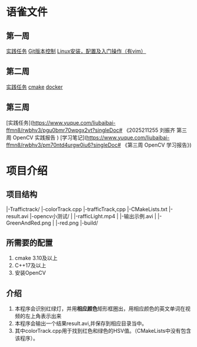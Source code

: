 # 语雀文件
## 第一周
[实践任务](https://www.yuque.com/liubaibai-ffmn8/rwbhv3/wsy1fr9kduwaa0fh)
[Git版本控制](https://www.yuque.com/liubaibai-ffmn8/rwbhv3/iavv7pxf1qpshb6x)
[Linux安装，配置及入门操作（有vim）](https://www.yuque.com/liubaibai-ffmn8/rwbhv3/qtxuw0twsm5meb4g)
## 第二周
[实践任务](https://www.yuque.com/liubaibai-ffmn8/rwbhv3/mcfg2mlck0fylo6g)
[cmake](https://www.yuque.com/liubaibai-ffmn8/rwbhv3/aamayv5qvw5vpxkg)
[docker](https://www.yuque.com/liubaibai-ffmn8/rwbhv3/ymudmqs8snoyfvzl)
## 第三周
[实践任务](https://www.yuque.com/liubaibai-ffmn8/rwbhv3/pgu0bmr70wpgx2vt?singleDoc# 《2025211255 刘振齐 第三周 OpenCV 实践报告 )
[学习笔记](https://www.yuque.com/liubaibai-ffmn8/rwbhv3/pm70ntd4urgw0iu6?singleDoc# 《第三周 OpenCV 学习报告》)
# 项目介绍
## 项目结构
|-Traffictrack/
        |-colorTrack.cpp
        |-trafficTrack,cpp
        |-CMakeLists.txt
        |-result.avi
        |-opencv小测试/
        |	|-rafficLight.mp4
        |	|-输出示例.avi
        |	|-GreenAndRed.png
        |	|-red.png
        |-build/
 
## 所需要的配置
1. cmake 3.10及以上
2. C++17及以上
3. 安装OpenCV
## 介绍
1. 本程序会识别红绿灯，并用**相应颜色**矩形框圈出，用相应颜色的英文单词在视频的左上角表示出来
2. 本程序会输出一个结果result.avi,并保存到相应目录当中。
3. 其中colorTrack.cpp用于找到红色和绿色的HSV值。（CMakeLists中没有包含该程序）。


